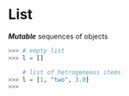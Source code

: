 # List
***Mutable*** sequences of objects
```python
>>> # empty list
>>> l = []

	# list of hetrogeneous items
>>> l = [1, "two", 3.0]
>>>
```
<!--stackedit_data:
eyJoaXN0b3J5IjpbMTAyMzU4NzU0OF19
-->